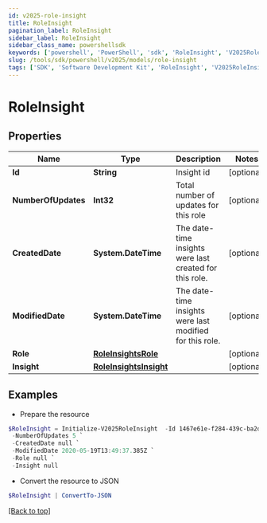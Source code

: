 ```yaml
---
id: v2025-role-insight
title: RoleInsight
pagination_label: RoleInsight
sidebar_label: RoleInsight
sidebar_class_name: powershellsdk
keywords: ['powershell', 'PowerShell', 'sdk', 'RoleInsight', 'V2025RoleInsight'] 
slug: /tools/sdk/powershell/v2025/models/role-insight
tags: ['SDK', 'Software Development Kit', 'RoleInsight', 'V2025RoleInsight']
---
```



# RoleInsight

## Properties

Name | Type | Description | Notes
------------ | ------------- | ------------- | -------------
**Id** | **String** | Insight id | [optional] 
**NumberOfUpdates** | **Int32** | Total number of updates for this role | [optional] 
**CreatedDate** | **System.DateTime** | The date-time insights were last created for this role. | [optional] 
**ModifiedDate** | **System.DateTime** | The date-time insights were last modified for this role. | [optional] 
**Role** | [**RoleInsightsRole**](role-insights-role) |  | [optional] 
**Insight** | [**RoleInsightsInsight**](role-insights-insight) |  | [optional] 

## Examples

- Prepare the resource
```powershell
$RoleInsight = Initialize-V2025RoleInsight  -Id 1467e61e-f284-439c-ba2d-c6cc11cf0941 `
 -NumberOfUpdates 5 `
 -CreatedDate null `
 -ModifiedDate 2020-05-19T13:49:37.385Z `
 -Role null `
 -Insight null
```

- Convert the resource to JSON
```powershell
$RoleInsight | ConvertTo-JSON
```


[[Back to top]](#) 

